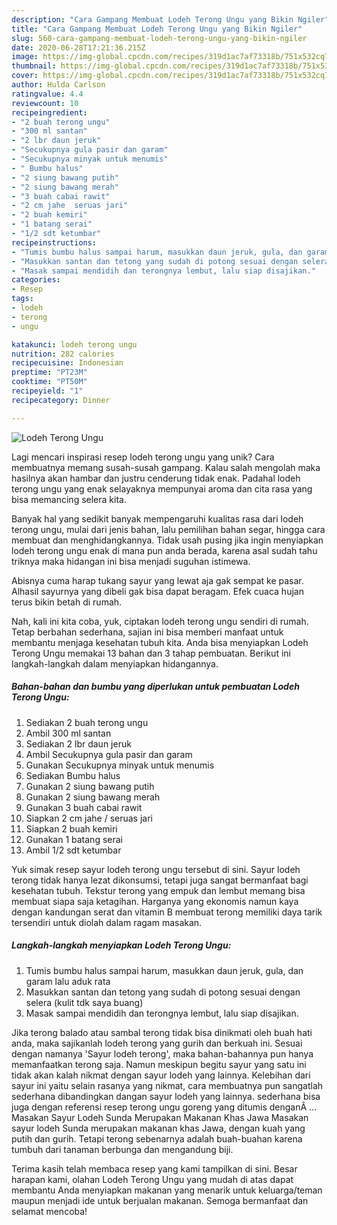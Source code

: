 ```yaml
---
description: "Cara Gampang Membuat Lodeh Terong Ungu yang Bikin Ngiler"
title: "Cara Gampang Membuat Lodeh Terong Ungu yang Bikin Ngiler"
slug: 560-cara-gampang-membuat-lodeh-terong-ungu-yang-bikin-ngiler
date: 2020-06-28T17:21:36.215Z
image: https://img-global.cpcdn.com/recipes/319d1ac7af73318b/751x532cq70/lodeh-terong-ungu-foto-resep-utama.jpg
thumbnail: https://img-global.cpcdn.com/recipes/319d1ac7af73318b/751x532cq70/lodeh-terong-ungu-foto-resep-utama.jpg
cover: https://img-global.cpcdn.com/recipes/319d1ac7af73318b/751x532cq70/lodeh-terong-ungu-foto-resep-utama.jpg
author: Hulda Carlson
ratingvalue: 4.4
reviewcount: 10
recipeingredient:
- "2 buah terong ungu"
- "300 ml santan"
- "2 lbr daun jeruk"
- "Secukupnya gula pasir dan garam"
- "Secukupnya minyak untuk menumis"
- " Bumbu halus"
- "2 siung bawang putih"
- "2 siung bawang merah"
- "3 buah cabai rawit"
- "2 cm jahe  seruas jari"
- "2 buah kemiri"
- "1 batang serai"
- "1/2 sdt ketumbar"
recipeinstructions:
- "Tumis bumbu halus sampai harum, masukkan daun jeruk, gula, dan garam lalu aduk rata"
- "Masukkan santan dan tetong yang sudah di potong sesuai dengan selera (kulit tdk saya buang)"
- "Masak sampai mendidih dan terongnya lembut, lalu siap disajikan."
categories:
- Resep
tags:
- lodeh
- terong
- ungu

katakunci: lodeh terong ungu 
nutrition: 282 calories
recipecuisine: Indonesian
preptime: "PT23M"
cooktime: "PT50M"
recipeyield: "1"
recipecategory: Dinner

---
```



![Lodeh Terong Ungu](https://img-global.cpcdn.com/recipes/319d1ac7af73318b/751x532cq70/lodeh-terong-ungu-foto-resep-utama.jpg)

Lagi mencari inspirasi resep lodeh terong ungu yang unik? Cara membuatnya memang susah-susah gampang. Kalau salah mengolah maka hasilnya akan hambar dan justru cenderung tidak enak. Padahal lodeh terong ungu yang enak selayaknya mempunyai aroma dan cita rasa yang bisa memancing selera kita.

Banyak hal yang sedikit banyak mempengaruhi kualitas rasa dari lodeh terong ungu, mulai dari jenis bahan, lalu pemilihan bahan segar, hingga cara membuat dan menghidangkannya. Tidak usah pusing jika ingin menyiapkan lodeh terong ungu enak di mana pun anda berada, karena asal sudah tahu triknya maka hidangan ini bisa menjadi suguhan istimewa.

Abisnya cuma harap tukang sayur yang lewat aja gak sempat ke pasar. Alhasil sayurnya yang dibeli gak bisa dapat beragam. Efek cuaca hujan terus bikin betah di rumah.


Nah, kali ini kita coba, yuk, ciptakan lodeh terong ungu sendiri di rumah. Tetap berbahan sederhana, sajian ini bisa memberi manfaat untuk membantu menjaga kesehatan tubuh kita. Anda bisa menyiapkan Lodeh Terong Ungu memakai 13 bahan dan 3 tahap pembuatan. Berikut ini langkah-langkah dalam menyiapkan hidangannya.

<!--inarticleads1-->

##### Bahan-bahan dan bumbu yang diperlukan untuk pembuatan Lodeh Terong Ungu:

1. Sediakan 2 buah terong ungu
1. Ambil 300 ml santan
1. Sediakan 2 lbr daun jeruk
1. Ambil Secukupnya gula pasir dan garam
1. Gunakan Secukupnya minyak untuk menumis
1. Sediakan  Bumbu halus
1. Gunakan 2 siung bawang putih
1. Gunakan 2 siung bawang merah
1. Gunakan 3 buah cabai rawit
1. Siapkan 2 cm jahe / seruas jari
1. Siapkan 2 buah kemiri
1. Gunakan 1 batang serai
1. Ambil 1/2 sdt ketumbar


Yuk simak resep sayur lodeh terong ungu tersebut di sini. Sayur lodeh terong tidak hanya lezat dikonsumsi, tetapi juga sangat bermanfaat bagi kesehatan tubuh. Tekstur terong yang empuk dan lembut memang bisa membuat siapa saja ketagihan. Harganya yang ekonomis namun kaya dengan kandungan serat dan vitamin B membuat terong memiliki daya tarik tersendiri untuk diolah dalam ragam masakan. 

<!--inarticleads2-->

##### Langkah-langkah menyiapkan Lodeh Terong Ungu:

1. Tumis bumbu halus sampai harum, masukkan daun jeruk, gula, dan garam lalu aduk rata
1. Masukkan santan dan tetong yang sudah di potong sesuai dengan selera (kulit tdk saya buang)
1. Masak sampai mendidih dan terongnya lembut, lalu siap disajikan.


Jika terong balado atau sambal terong tidak bisa dinikmati oleh buah hati anda, maka sajikanlah lodeh terong yang gurih dan berkuah ini. Sesuai dengan namanya &#39;Sayur lodeh terong&#39;, maka bahan-bahannya pun hanya memanfaatkan terong saja. Namun meskipun begitu sayur yang satu ini tidak akan kalah nikmat dengan sayur lodeh yang lainnya. Kelebihan dari sayur ini yaitu selain rasanya yang nikmat, cara membuatnya pun sangatlah sederhana dibandingkan dangan sayur lodeh yang lainnya. sederhana bisa juga dengan referensi resep terong ungu goreng yang ditumis denganÂ … Masakan Sayur Lodeh Sunda Merupakan Makanan Khas Jawa Masakan sayur lodeh Sunda merupakan makanan khas Jawa, dengan kuah yang putih dan gurih. Tetapi terong sebenarnya adalah buah-buahan karena tumbuh dari tanaman berbunga dan mengandung biji. 

Terima kasih telah membaca resep yang kami tampilkan di sini. Besar harapan kami, olahan Lodeh Terong Ungu yang mudah di atas dapat membantu Anda menyiapkan makanan yang menarik untuk keluarga/teman maupun menjadi ide untuk berjualan makanan. Semoga bermanfaat dan selamat mencoba!
